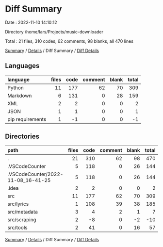 # Diff Summary

Date : 2022-11-10 14:10:12

Directory /home/lars/Projects/music-downloader

Total : 21 files,  310 codes, 62 comments, 98 blanks, all 470 lines

[Summary](results.md) / [Details](details.md) / Diff Summary / [Diff Details](diff-details.md)

## Languages
| language | files | code | comment | blank | total |
| :--- | ---: | ---: | ---: | ---: | ---: |
| Python | 11 | 177 | 62 | 70 | 309 |
| Markdown | 6 | 131 | 0 | 28 | 159 |
| XML | 2 | 2 | 0 | 0 | 2 |
| JSON | 1 | 1 | 0 | 0 | 1 |
| pip requirements | 1 | -1 | 0 | 0 | -1 |

## Directories
| path | files | code | comment | blank | total |
| :--- | ---: | ---: | ---: | ---: | ---: |
| . | 21 | 310 | 62 | 98 | 470 |
| .VSCodeCounter | 5 | 118 | 0 | 26 | 144 |
| .VSCodeCounter/2022-11-08_16-41-25 | 5 | 118 | 0 | 26 | 144 |
| .idea | 2 | 2 | 0 | 0 | 2 |
| src | 11 | 177 | 62 | 70 | 309 |
| src/lyrics | 1 | 108 | 39 | 38 | 185 |
| src/metadata | 3 | 4 | 2 | 1 | 7 |
| src/scraping | 2 | -8 | 0 | -2 | -10 |
| src/tools | 2 | 41 | 0 | 16 | 57 |

[Summary](results.md) / [Details](details.md) / Diff Summary / [Diff Details](diff-details.md)